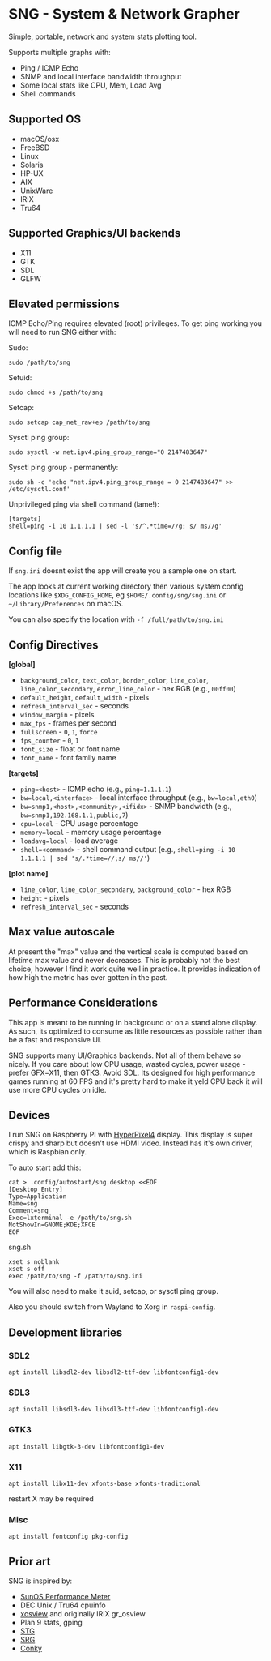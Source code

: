 # SNG - System & Network Grapher

Simple, portable, network and system stats plotting tool. 

Supports multiple graphs with:

- Ping / ICMP Echo
- SNMP and local interface bandwidth throughput
- Some local stats like CPU, Mem, Load Avg
- Shell commands

## Supported OS

- macOS/osx
- FreeBSD
- Linux
- Solaris
- HP-UX
- AIX
- UnixWare
- IRIX
- Tru64

## Supported Graphics/UI backends

- X11
- GTK
- SDL
- GLFW

## Elevated permissions

ICMP Echo/Ping requires elevated (root) privileges. To get ping working you will need to run SNG either with:

Sudo:

```
sudo /path/to/sng
```

Setuid:

```
sudo chmod +s /path/to/sng
```

Setcap:

```
sudo setcap cap_net_raw+ep /path/to/sng
```

Sysctl ping group:

```
sudo sysctl -w net.ipv4.ping_group_range="0 2147483647"
```

Sysctl ping group - permanently:

```
sudo sh -c 'echo "net.ipv4.ping_group_range = 0 2147483647" >> /etc/sysctl.conf'
```

Unprivileged ping via shell command (lame!):

```
[targets]
shell=ping -i 10 1.1.1.1 | sed -l 's/^.*time=//g; s/ ms//g'
```

## Config file

If `sng.ini` doesnt exist the app will create you a sample one on start.

The app looks at current working directory then various system config locations like `$XDG_CONFIG_HOME`, eg `$HOME/.config/sng/sng.ini` or `~/Library/Preferences` on macOS.

You can also specify the location with `-f /full/path/to/sng.ini`

## Config Directives

**[global]**
- `background_color`, `text_color`, `border_color`, `line_color`, `line_color_secondary`, `error_line_color` - hex RGB (e.g., `00ff00`)
- `default_height`, `default_width` - pixels
- `refresh_interval_sec` - seconds
- `window_margin` - pixels
- `max_fps` - frames per second
- `fullscreen` - `0`, `1`, `force`
- `fps_counter` - `0`, `1`
- `font_size` - float or font name
- `font_name` - font family name

**[targets]**
- `ping=<host>` - ICMP echo (e.g., `ping=1.1.1.1`)
- `bw=local,<interface>` - local interface throughput (e.g., `bw=local,eth0`)
- `bw=snmp1,<host>,<community>,<ifidx>` - SNMP bandwidth (e.g., `bw=snmp1,192.168.1.1,public,7`)
- `cpu=local` - CPU usage percentage
- `memory=local` - memory usage percentage
- `loadavg=local` - load average
- `shell=<command>` - shell command output (e.g., `shell=ping -i 10 1.1.1.1 | sed 's/.*time=//;s/ ms//'`)

**[plot name]**
- `line_color`, `line_color_secondary`, `background_color` - hex RGB
- `height` - pixels
- `refresh_interval_sec` - seconds

## Max value autoscale

At present the "max" value and the vertical scale is computed based on lifetime max value and never decreases. This is probably not the best choice, however I find it work quite well in practice. It provides indication of how high the metric has ever gotten in the past.

## Performance Considerations

This app is meant to be running in background or on a stand alone display. As such, its optimized to consume as little resources as possible rather than be a fast and responsive UI.

SNG supports many UI/Graphics backends. Not all of them behave so nicely. If you care about low CPU usage, wasted cycles, power usage - prefer GFX=X11, then GTK3. Avoid SDL. Its designed for high performance games running at 60 FPS and it's pretty hard to make it yeld CPU back it will use more CPU cycles on idle.

## Devices

I run SNG on Raspberry PI with [HyperPixel4](https://shop.pimoroni.com/products/hyperpixel-4?variant=12569485443155) display. This display is super crispy and sharp but doesn't use HDMI video. Instead has it's own driver, which is Raspbian only.

To auto start add this:

```
cat > .config/autostart/sng.desktop <<EOF
[Desktop Entry]
Type=Application
Name=sng
Comment=sng
Exec=lxterminal -e /path/to/sng.sh
NotShowIn=GNOME;KDE;XFCE
EOF
```

sng.sh

```
xset s noblank
xset s off
exec /path/to/sng -f /path/to/sng.ini
```

You will also need to make it suid, setcap, or sysctl ping group.

Also you should switch from Wayland to Xorg in `raspi-config`.

## Development libraries

### SDL2

```
apt install libsdl2-dev libsdl2-ttf-dev libfontconfig1-dev 
```

### SDL3

```
apt install libsdl3-dev libsdl3-ttf-dev libfontconfig1-dev
```

### GTK3

```
apt install libgtk-3-dev libfontconfig1-dev
```

### X11

```
apt install libx11-dev xfonts-base xfonts-traditional
```

restart X may be required

### Misc

```
apt install fontconfig pkg-config
```

## Prior art

SNG is inspired by:

- [SunOS Performance Meter](https://web.archive.org/web/20121207213342/https://docs.oracle.com/cd/E19683-01/806-4743/perfmeterusing-64/index.html)
- DEC Unix / Tru64 cpuinfo
- [xosview](https://xosview.sourceforge.net/) and originally IRIX gr_osview
- Plan 9 stats, gping 
- [STG](http://leonidvm.chat.ru/)
- [SRG](https://sourceforge.net/projects/snmprg/)
- [Conky](https://github.com/brndnmtthws/conky)

